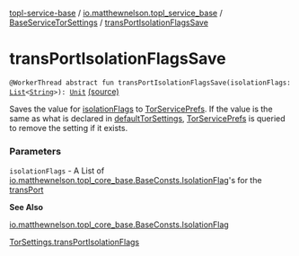 [topl-service-base](../../index.md) / [io.matthewnelson.topl_service_base](../index.md) / [BaseServiceTorSettings](index.md) / [transPortIsolationFlagsSave](./trans-port-isolation-flags-save.md)

# transPortIsolationFlagsSave

`@WorkerThread abstract fun transPortIsolationFlagsSave(isolationFlags: `[`List`](https://kotlinlang.org/api/latest/jvm/stdlib/kotlin.collections/-list/index.html)`<`[`String`](https://kotlinlang.org/api/latest/jvm/stdlib/kotlin/-string/index.html)`>): `[`Unit`](https://kotlinlang.org/api/latest/jvm/stdlib/kotlin/-unit/index.html) [(source)](https://github.com/05nelsonm/TorOnionProxyLibrary-Android/blob/master/topl-service-base/src/main/java/io/matthewnelson/topl_service_base/BaseServiceTorSettings.kt#L790)

Saves the value for [isolationFlags](trans-port-isolation-flags-save.md#io.matthewnelson.topl_service_base.BaseServiceTorSettings$transPortIsolationFlagsSave(kotlin.collections.List((kotlin.String)))/isolationFlags) to [TorServicePrefs](../-tor-service-prefs/index.md). If the value is the same as what is
declared in [defaultTorSettings](default-tor-settings.md), [TorServicePrefs](../-tor-service-prefs/index.md) is queried to remove the setting if
it exists.

### Parameters

`isolationFlags` - A List of [io.matthewnelson.topl_core_base.BaseConsts.IsolationFlag](../../..//topl-core-base/io.matthewnelson.topl_core_base/-base-consts/-isolation-flag/index.md)'s
for the [transPort](trans-port.md)

**See Also**

[io.matthewnelson.topl_core_base.BaseConsts.IsolationFlag](../../..//topl-core-base/io.matthewnelson.topl_core_base/-base-consts/-isolation-flag/index.md)

[TorSettings.transPortIsolationFlags](../../..//topl-core-base/io.matthewnelson.topl_core_base/-tor-settings/trans-port-isolation-flags.md)

